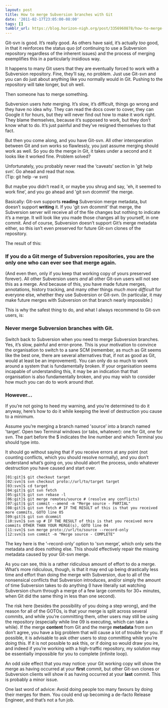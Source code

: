 ```yaml
---
layout: post
title: How to merge Subversion branches with Git
date: '2011-02-17T23:05:00-08:00'
tags: []
tumblr_url: https://blog.horizon-nigh.org/post/3356960878/how-to-merge-subversion-branches-with-git
---
```

Git-svn is good. It’s really good. As others have said, it’s actually _too_ good, in that it reinforces the status quo (of continuing to use a Subversion repository regardless of the inherent issues) and the process of merging exemplifies this in a particularly insidious way.

It happens to many Git users that they are eventually forced to work with a Subversion repository. Fine, they’ll say, no problem. Just use Git-svn and you can do just about anything like you normally would in Git. Pushing to the repository will take longer, but oh well.

Then someone has to merge something.

Subversion users _hate_ merging. It’s slow, it’s difficult, things go wrong and they have no idea why. They can read the docs cover to cover, they can Google it for hours, but they will never find out how to make it work right. They blame themselves, because it’s supposed to work, but they don’t know what to do. It’s just painful and they’ve resigned themselves to that fact.

But then you come along, and you have Git-svn. All other interoperation between Git and svn works so flawlessly, you just assume merging should work as well. So you do the merge in Git, it takes under a second and it looks like it worked fine. Problem solved?

Unfortunately, you probably never read the ‘caveats’ section in 'git help svn’. Go ahead and read that now.  
(Tip: git help -w svn)

But maybe you didn’t read it, or maybe you shrug and say, 'eh, it seemed to work fine’, and you go ahead and 'git svn dcommit’ the merge.

Basically: Git-svn supports **reading** Subversion merge metadata, but doesn’t support **writing** it. If you 'git svn dcommit’ that merge, the Subversion server will receive all of the file changes but nothing to indicate it’s a merge. It will look like you made those changes all by yourself, in one commit. And of course, Subversion doesn’t support Git’s merge metadata either, so this isn’t even preserved for future Git-svn clones of the repository.

The result of this:

### If you do a Git merge of Subversion repositories, you are the only one who can ever see that merge again.

(And even then, only if you keep that working copy of yours preserved forever). All other Subversion users _and_ all other Git-svn users will not see this as a merge. And because of this, you have made future merges, annotations, history tracking, and many other things _much more difficult_ for everyone else, whether they use Subversion or Git-svn. (In particular, it may make future merges with Subversion on that branch nearly impossible.)

This is why the safest thing to do, and what I always recommend to Git-svn users, is:

### Never merge Subversion branches with Git.

Switch back to Subversion when you need to merge Subversion branches. Yes, it’s slow, painful and error-prone. This is your motivation to convince the organisation to switch to a sane SCM (remember, as much as Git seems like the best one, there are several alternatives that, if not as good as Git, would at least be an improvement). You can only do so much to work around a system that is fundamentally broken. If your organisation seems incapable of understanding this, it may be an indication that that organisation is also fundamentally broken, and you may wish to consider how much you can do to work around _that_.

### However…

If you’re not going to heed my warning, and you’re determined to do it anyway, here’s how to do it while keeping the level of destruction you cause to a minimum.

Assume you’re merging a branch named 'source’ into a branch named 'target’. Open two Terminal windows (or tabs, whatever): one for Git, one for svn. The part before the $ indicates the line number and which Terminal you should type into.

It should go without saying that if you receive errors at any point (not counting conflicts, which you should resolve normally), and you don’t understand what’s going on, you should abort the process, undo whatever destruction you have caused and start over.

    [01:git]$ git checkout target
    [02:svn]$ svn checkout proto://url/to/target target
    [03:svn]$ cd target
    [04:git]$ git svn fetch
    [05:git]$ git svn rebase -l
    [06:git]$ git merge remotes/source # (resolve any conflicts)
    [07:git]$ git commit --amend -m "Merge source - PARTIAL"
    [08:git]$ git svn fetch # IF THE RESULT of this is that you received more commits, GOTO line 05
    [09:git]$ git svn dcommit
    [10:svn]$ svn up # IF THE RESULT of this is that you received more commits OTHER THAN YOUR MERGE(s), GOTO line 04
    [11:svn]$ svn merge proto://url/to/source --record-only
    [12:svn]$ svn commit -m "Merge source - COMPLETE"

The key here is the ’–record-only’ option to 'svn merge’, which only sets the metadata and does nothing else. This should effectively repair the missing metadata caused by your Git-svn merge.

As you can see, this is a rather ridiculous amount of effort to do a merge. What’s more ridiculous, though, is that it may end up being drastically less time and effort than doing the merge with Subversion, due to all of the nonsensical conflicts that Subversion introduces, and/or simply the amount of time Subversion takes to do anything (I have literally sat watching Subversion churn through a merge of a few large commits for 30+ minutes, when Git did the same thing in less than one second).

The risk here (besides the possibility of you doing a step wrong), and the reason for all of the GOTOs, is that your merge is split across several commits, and while you’re committing them, other users may still be using the repository (especially while line 09 is executing, which can take a while). If the merge **content** from Git and the merge **metadata** from svn don’t agree, you have a big problem that will cause a lot of trouble for you. If possible, it is advisable to ask other users to stop committing while you’re doing this. If it is not possible to ask this, or if doing so would draw you ire, and indeed if you’re working with a high-traffic repository, my solution may be essentially impossible for you to complete (infinite loop).

An odd side effect that you may notice: your Git working copy will show the merge as having occurred at your **first** commit, but other Git-svn clones or Subversion clients will show it as having occurred at your **last** commit. This is probably a minor issue.

One last word of advice: Avoid doing people too many favours by doing their merges for them. You could end up becoming a de-facto Release Engineer, and that’s not a fun job.

